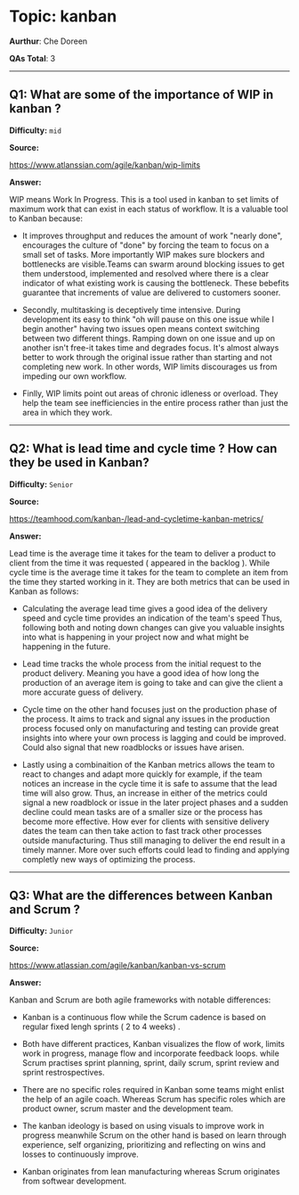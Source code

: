 # Topic: kanban

**Aurthur**: Che Doreen

**QAs Total**: 3

---

## Q1: What are some of the importance of WIP in kanban ?

**Difficulty:** `mid`

**Source:**

https://www.atlanssian.com/agile/kanban/wip-limits 

**Answer:**

WIP means Work In Progress. This is a tool used in kanban to set limits of maximum work that can exist in each status of workflow. It is a valuable tool to Kanban because:

*  It improves throughput and reduces the amount of work "nearly done", encourages the culture of "done" by forcing the team to focus on a small set of tasks. More importantly WIP makes sure blockers and bottlenecks are visible.Teams can swarm around blocking issues to get them understood, implemented and resolved where there is a clear indicator of what existing work is causing the bottleneck. These bebefits guarantee that increments of value are delivered to customers sooner.

* Secondly, multitasking is deceptively time intensive. During development its easy to think "oh will pause on this one issue while I begin another" having two issues open means context switching between two different things. Ramping down on one issue and up on another isn't free-it takes time and degrades focus. It's almost always better to work through the original issue rather than starting and not completing new work. In other words, WIP limits discourages us from impeding our own workflow.

* Finlly, WIP limits point out areas of chronic idleness or overload. They help the team see inefficiencies in the entire process rather than just the area in which they work.

---

## Q2: What is lead time and cycle time ? How can they be used in Kanban?

**Difficulty:** `Senior`

**Source:**

https://teamhood.com/kanban-/lead-and-cycletime-kanban-metrics/

**Answer:**

Lead time is the average time it takes for the team to deliver a product to client from the time it was requested ( appeared in the backlog ). While cycle time is the average time it takes for the team to complete an item from the time they started working in it. They are both metrics that can be used in Kanban as follows:

* Calculating the average lead time gives a good idea of the delivery speed and cycle time provides an indication of the team's speed Thus, following both and noting down changes can give you valuable insights into what is happening in your project now and what might be happening in the future.

* Lead time tracks the whole process from the initial request to the product delivery. Meaning you have a good idea of how long the production of an average item is going to take and can give the client a more accurate guess of delivery.

* Cycle time on the other hand focuses just on the production phase of the process. It aims to track and signal any issues in the production process focused only on manufacturing and testing can provide great insights into where your own process is lagging and could be improved. Could also signal that new roadblocks or issues have arisen.

* Lastly using a combinaition of the Kanban metrics allows the team to react to changes and adapt more quickly for example, if the team notices an increase in the cycle time it is safe to assume that the lead time will also grow. Thus, an increase in either of the metrics could signal a new roadblock or issue in the later project phases and a sudden decline could mean tasks are of a smaller size or the process has become more effective. How ever for clients with sensitive delivery dates the team can then take action to fast track other processes outside manufacturing. Thus still managing to deliver the end result in a timely manner. More over such efforts could lead to finding and applying completly new ways of optimizing the process.

---

## Q3: What are the differences between Kanban and Scrum ?

**Difficulty:** `Junior`

**Source:**

https://www.atlassian.com/agile/kanban/kanban-vs-scrum

**Answer:**

Kanban and Scrum are both agile frameworks with notable differences:

* Kanban is a continuous flow while the Scrum cadence is based on regular fixed lengh sprints ( 2 to 4 weeks) .

* Both have different practices, Kanban visualizes the flow of work, limits work in progress, manage flow and incorporate feedback loops. while Scrum practises sprint planning, sprint, daily scrum, sprint review and sprint restrospectives.

* There are no specific roles required in Kanban some teams might enlist the help of an agile coach. Whereas Scrum has specific roles which are product owner, scrum master and the development team.

* The kanban ideology is based on using visuals to improve work in progress meanwhile Scrum on the other hand is based on learn through experience, self organizing, prioritizing and reflecting on wins and losses to continuously improve.

* Kanban originates from lean manufacturing whereas Scrum originates from softwear development.
